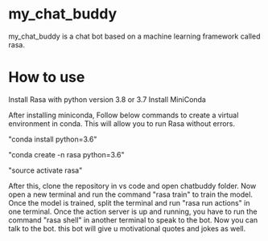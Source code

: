 # my_chat_buddy
my_chat_buddy is a chat bot based on a machine learning framework called rasa.
# How to use 
Install Rasa with python version 3.8 or 3.7
Install MiniConda

After installing miniconda, Follow below commands to create a virtual environment in conda. This will allow you to run Rasa without errors.

 "conda install python=3.6"
  
  "conda create -n rasa python=3.6"
  
  "source activate rasa"
  
After this, clone the repository in vs code and open chatbuddy folder.
Now open a new terminal and run the command "rasa train" to train the model.
Once the model is trained, split the terminal and run "rasa run actions" in one terminal.
Once the action server is up and running, you have to run the command "rasa shell" in another terminal to speak to the bot.
Now you can talk to the bot.
this bot will give u motivational quotes and jokes as well.
